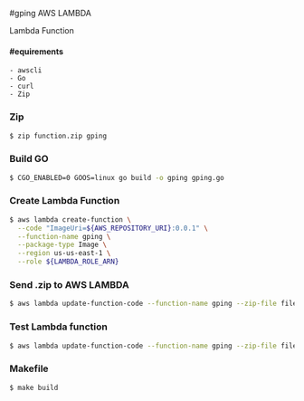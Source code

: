 #gping AWS LAMBDA

Lambda Function

#### #equirements

    - awscli
    - Go
    - curl
    - Zip

### Zip

```bash
$ zip function.zip gping
```


### Build GO

```bash
$ CGO_ENABLED=0 GOOS=linux go build -o gping gping.go
```

### Create Lambda Function
```bash
$ aws lambda create-function \
  --code "ImageUri=${AWS_REPOSITORY_URI}:0.0.1" \
  --function-name gping \
  --package-type Image \
  --region us-us-east-1 \
  --role ${LAMBDA_ROLE_ARN}
```

### Send .zip to AWS LAMBDA

```bash
$ aws lambda update-function-code --function-name gping --zip-file fileb://function.zip
```

### Test Lambda function

```bash
$ aws lambda update-function-code --function-name gping --zip-file fileb://function.zip
```

### Makefile

```bash
$ make build
```